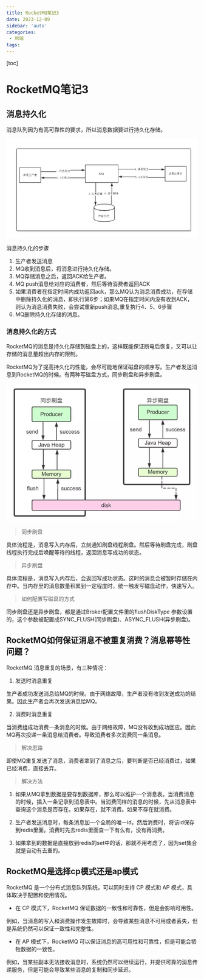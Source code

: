 ```yaml
---
title: RocketMQ笔记3
date: 2023-12-09
sidebar: 'auto'
categories: 
 - 后端
tags:
---
```


[toc]

# RocketMQ笔记3


## 消息持久化

消息队列因为有高可靠性的要求，所以消息数据要进行持久化存储。

![rocketmq20221017163604](../blog_img/rocketmq20221017163604.png)

消息持久化的步骤
1. 生产者发送消息
2. MQ收到消息后，将消息进行持久化存储。
3. MQ存储消息之后，返回ACK给生产者。
4. MQ push消息给对应的消费者，然后等待消费者返回ACK
5. 如果消费者在指定时间内成功返回ack，那么MQ认为消息消费成功，在存储中删除持久化的消息，即执行第6步；如果MQ在指定时间内没有收到ACK，则认为消息消费失败，会尝试重新push消息,重复执行4、5、6步骤
6. MQ删除持久化存储的消息。

### 消息持久化的方式

RocketMQ的消息是持久化存储到磁盘上的，这样既能保证断电后恢复，又可以让存储的消息量超出内存的限制。

RocketMQ为了提高持久化的性能，会尽可能地保证磁盘的顺序写。生产者发送消息到RocketMQ的时候。有两种写磁盘方式，同步刷盘和异步刷盘。

![rocketmq20221017163852](../blog_img/rocketmq20221017163852.png)

> 同步刷盘

具体流程是，消息写入内存后，立刻通知刷盘线程刷盘。然后等待刷盘完成，刷盘线程执行完成后唤醒等待的线程，返回消息写成功的状态。

> 异步刷盘

具体流程是，消息写入内存后，会返回写成功状态。这时的消息会被暂时存储在内存中。当内存里的消息数量积累到一定程度时，统一触发写磁盘动作，快速写入。

> 如何配置写磁盘的方式

同步刷盘还是异步刷盘，都是通过Broker配置文件里的flushDiskType 参数设置的，这个参数被配置成SYNC_FLUSH(同步刷盘)、ASYNC_FLUSH(异步刷盘)。

## RocketMQ如何保证消息不被重复消费？消息幂等性问题？

RocketMQ 消息重复的场景，有三种情况：

1. 发送时消息重复

生产者成功发送消息给MQ的时候。由于网络故障，生产者没有收到发送成功的结果。因此生产者会再次发送消息给MQ。

2. 消费时消息重复

当消费组成功消费一条消息的时候。由于网络故障，MQ没有收到成功回应。因此MQ再次投递一条消息给消费者。导致消费者多次消费同一条消息。

> 解决思路

即使MQ重复发送了消息，消费者拿到了消息之后，要判断是否已经消费过，如果已经消费，直接丢弃。

> 解决方法

1. 如果从MQ拿到数据是要存到数据库，那么可以维护一个消息表。当消费消息的时候，插入一条记录到消息表中。当消费同样的消息的时候，先从消息表中查询这个消息是否存在。如果存在，就不消费。如果不存在就消费。

2. 生产者发送消息时，每条消息加一个全局的唯一id，然后消费时，将该id保存到redis里面。消费时先去redis里面查一下有么有，没有再消费。

3. 如果拿到的数据是直接放到redis的set中的话，那就不用考虑了，因为set集合就是自动有去重的。

## RocketMQ是选择cp模式还是ap模式

RocketMQ 是一个分布式消息队列系统，可以同时支持 CP 模式和 AP 模式，具体取决于配置和使用情况。

- 在 CP 模式下，RocketMQ 保证数据的一致性和可靠性，但是会影响可用性。

例如，当消息的写入和消费操作发生故障时，会导致某些消息不可用或者丢失，但是系统仍然可以保证一致性和完整性。

- 在 AP 模式下，RocketMQ 可以保证消息的高可用性和可靠性，但是可能会牺牲数据的一致性。

例如，当某些副本无法接收消息时，系统仍然可以继续运行，并提供可靠的消息传递服务，但是可能会导致某些消息的复制和同步延迟。

